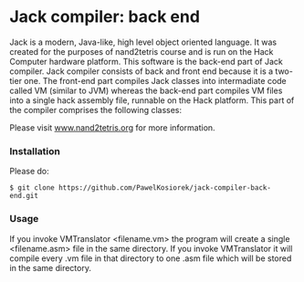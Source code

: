 # Jack compiler: back end
Jack is a modern, Java-like, high level object oriented language. It was created for the purposes of nand2tetris course and is run on the Hack Computer hardware platform. This software is the back-end part of Jack compiler. Jack compiler consists of back and front end because it is a two-tier one. The front-end part compiles Jack classes into intermadiate code called VM (similar to JVM) whereas the back-end part compiles VM files into a single hack assembly file, runnable on the Hack platform.
This part of the compiler comprises the following classes:


Please visit www.nand2tetris.org for more information.

### Installation

Please do:

`$ git clone https://github.com/PawelKosiorek/jack-compiler-back-end.git`

### Usage

If you invoke VMTranslator <filename.vm> the program will create a single <filename.asm> file in the same directory.
If you invoke VMTranslator <directoryname> it will compile every .vm file in that directory to one .asm file which will be stored in the same directory.
